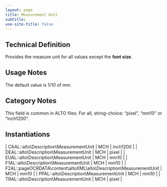 ```yaml
---
layout: page
title: Measurement Unit
subtitle:  
use-site-title: false
---
```


## Technical Definition

Provides the measure unit for all values except the **font size**.

## Usage Notes

The default value is 1/10 of mm.

## Category Notes

This field is common in ALTO files. For all, string-choice: “pixel”,
“mm10” or “inch1200”.

## Instantiations

| CAAL::alto\\Description\\MeasurementUnit  | MCH | inch1200 |
| DEAL::alto\\Description\\MeasurementUnit  | MCH | pixel  |
| EUAL::alto\\Description\\MeasurementUnit  | MCH | mm10  |
| F1AL::alto\\Description\\MeasurementUnit  | MCH | mm10  |
| F2AL::pageOCRDATA\\content\\altoXML\\alto\\Description\\MeasurementUnit | MCH | mm10  |
| PPAL::alto\\Description\\MeasurementUnit  | MCH | mm10  |
| TRAL::alto\\Description\\MeasurementUnit  | MCH | pixel  |
